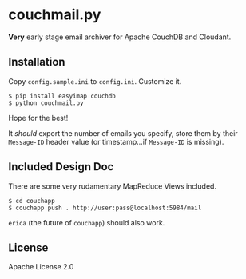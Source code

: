 # couchmail.py

**Very** early stage email archiver for Apache CouchDB
and Cloudant.

## Installation

Copy `config.sample.ini` to `config.ini`.
Customize it.

    $ pip install easyimap couchdb
    $ python couchmail.py

Hope for the best!

It *should* export the number of emails you specify,
store them by their `Message-ID` header value (or
timestamp...if `Message-ID` is missing).

## Included Design Doc

There are some very rudamentary MapReduce Views
included.

    $ cd couchapp
    $ couchapp push . http://user:pass@localhost:5984/mail

`erica` (the future of `couchapp`) should also work.

## License

Apache License 2.0
